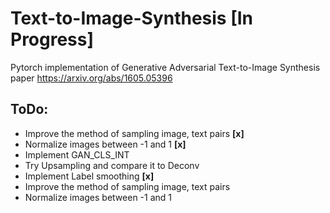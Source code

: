 # Text-to-Image-Synthesis [In Progress]
Pytorch implementation of Generative Adversarial Text-to-Image Synthesis paper https://arxiv.org/abs/1605.05396

## ToDo:
- Improve the method of sampling image, text pairs **[x]**
- Normalize images between -1 and 1 **[x]**
- Implement GAN_CLS_INT
- Try Upsampling and compare it to Deconv
- Implement Label smoothing **[x]**
- Improve the method of sampling image, text pairs
- Normalize images between -1 and 1
